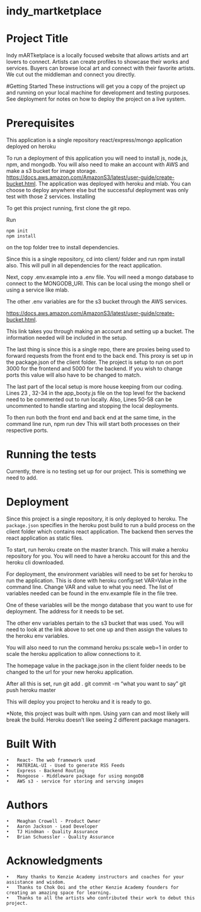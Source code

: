 # indy_martketplace


# Project Title
Indy mARTketplace is a locally focused website that allows artists and art lovers to connect.  Artists can create profiles to showcase their works and services.  Buyers can browse local art and connect with their favorite artists.  We cut out the middleman and connect you directly.  

#Getting Started
These instructions will get you a copy of the project up and running on your local machine for development and testing purposes. See deployment for notes on how to deploy the project on a live system.

# Prerequisites
This application is a single repository react/express/mongo application deployed on heroku

To run a deployment of this application you will need to install js, node.js, npm, and mongodb. You will also need to make an account with AWS and make a s3 bucket for image storage. https://docs.aws.amazon.com/AmazonS3/latest/user-guide/create-bucket.html. 
The application was deployed with heroku and mlab. You can choose to deploy anywhere else but the successful deployment was only test with those 2 services.
Installing

To get this project running, first clone the git repo.

Run 

	npm init
	npm install
  
on the top folder tree to install dependencies.

Since this is a single repository, cd into client/ folder and run npm install also. This will pull in all dependencies for the react application.

Next, copy .env.example into a .env file. You will need a mongo database to connect to the MONGODB_URI. This can be local using the mongo shell or using a service like mlab.

The other .env variables are for the s3 bucket through the AWS services. 
	
  https://docs.aws.amazon.com/AmazonS3/latest/user-guide/create-bucket.html. 

This link takes you through making an account and setting up a bucket. The information needed will be included in the setup.

The last thing is since this is a single repo, there are proxies being used to forward requests from the front end to the back end. This proxy is set up in the package.json of the client folder. The project is setup to run on port 3000 for the frontend and 5000 for the backend. If you wish to change ports this value will also have to be changed to match.

The last part of the local setup is more house keeping from our coding. Lines 23 , 32-34 in the app_booty.js file on the top level for the backend need to be commented out to run locally. Also, Lines 50-58 can be uncommented to handle starting and stopping the local deployments.

To then run both the front end and back end at the same time, in the command line run,
	npm run dev
This will start both processes on their respective ports.

# Running the tests
Currently, there is no testing set up for our project. This is something we need to add.

# Deployment
Since this project is a single repository, it is only deployed to heroku. The `package.json` specifies in the heroku post build to run a build process on the client folder which contains react application. The backend then serves the react application as static files.

To start, run 
	heroku create 
on the master branch. This will make a heroku repository for you. You will need to have a heroku account for this and the heroku cli downloaded.

For deployment, the environment variables will need to be set for heroku to run the application. This is done with 
	heroku config:set VAR=Value 
in the command line. Change VAR and value to what you need. The list of variables needed can be found in the env.example file in the file tree.

One of these variables will be the mongo database that you want to use for deployment. The address for it needs to be set.

The other env variables pertain to the s3 bucket that was used. You will need to look at the link above to set one up and then assign the values to the heroku env variables.

You will also need to run the command 
	heroku ps:scale web=1 
in order to scale the heroku application to allow connections to it.

The homepage value in the package.json in the client folder needs to be changed to the url for your new heroku application.

After all this is set, run 
	git add .
	git commit -m “what you want to say”
	git push heroku master

This will deploy you project to heroku and it is ready to go.

*Note, this project was built with npm. Using yarn can and most likely will break the build. Heroku doesn’t like seeing 2 different package managers.

# Built With
	•	React- The web framework used
	•	MATERIAL-UI - Used to generate RSS Feeds
	•	Express - Backend Routing
	•	Mongoose - Middleware package for using mongoDB
	•	AWS s3 - service for storing and serving images


# Authors
	•	Meaghan Crowell - Product Owner
	•	Aaron Jackson - Lead Developer
	•	TJ Hindman - Quality Assurance
	•	Brian Schuessler - Quality Assurance


# Acknowledgments
	•	Many thanks to Kenzie Academy instructors and coaches for your assistance and wisdom.
	•	Thanks to Chok Ooi and the other Kenzie Academy founders for creating an amazing space for learning.
	•	Thanks to all the artists who contributed their work to debut this project.
